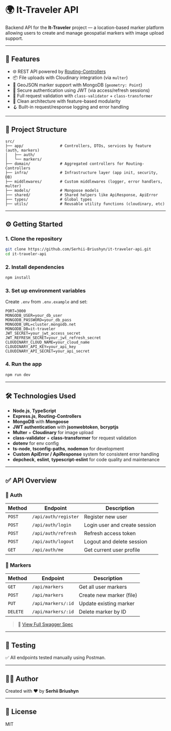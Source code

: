 # 🌍 It-Traveler API

Backend API for the **It-Traveler** project — a location-based marker platform allowing users to create and manage geospatial markers with image upload support.

---

## 🚀 Features

- 🌐 REST API powered by [Routing-Controllers](https://github.com/typestack/routing-controllers)
- 📦 File uploads with Cloudinary integration (via `multer`)
- 🧭 GeoJSON marker support with MongoDB (`geometry: Point`)
- 🔐 Secure authentication using JWT (via access/refresh sessions)
- 🧾 Full request validation with `class-validator` + `class-transformer`
- 📁 Clean architecture with feature-based modularity
- 🪝 Built-in request/response logging and error handling

---

## 📁 Project Structure

```
src/
├── app/                # Controllers, DTOs, services by feature (auth, markers)
│   ├── auth/
│   └── markers/
├── domain/             # Aggregated controllers for Routing-Controllers
├── infra/              # Infrastructure layer (app init, security, DB)
├── middlewares/        # Custom middlewares (logger, error handlers, multer)
├── models/             # Mongoose models
├── shared/             # Shared helpers like ApiResponse, ApiError
├── types/              # Global types
├── utils/              # Reusable utility functions (cloudinary, etc)
```

---

## ⚙️ Getting Started

### 1. Clone the repository

```bash
git clone https://github.com/Serhii-Briushyn/it-traveler-api.git
cd it-traveler-api
```

### 2. Install dependencies

```bash
npm install
```

### 3. Set up environment variables

Create `.env` from `.env.example` and set:

```
PORT=3000
MONGODB_USER=your_db_user
MONGODB_PASSWORD=your_db_pass
MONGODB_URL=cluster.mongodb.net
MONGODB_DB=it-traveler
JWT_SECRET=your_jwt_access_secret
JWT_REFRESH_SECRET=your_jwt_refresh_secret
CLOUDINARY_CLOUD_NAME=your_cloud_name
CLOUDINARY_API_KEY=your_api_key
CLOUDINARY_API_SECRET=your_api_secret
```

### 4. Run the app

```bash
npm run dev
```

---

## 🛠 Technologies Used

- **Node.js**, **TypeScript**
- **Express.js**, **Routing-Controllers**
- **MongoDB** with **Mongoose**
- **JWT authentication** with **jsonwebtoken**, **bcryptjs**
- **Multer** + **Cloudinary** for image upload
- **class-validator** + **class-transformer** for request validation
- **dotenv** for env config
- **ts-node**, **tsconfig-paths**, **nodemon** for development
- **Custom ApiError / ApiResponse** system for consistent error handling
- **depcheck**, **eslint**, **typescript-eslint** for code quality and maintenance

---

## ✅ API Overview

### 🔐 Auth

| Method | Endpoint             | Description                   |
| ------ | -------------------- | ----------------------------- |
| `POST` | `/api/auth/register` | Register new user             |
| `POST` | `/api/auth/login`    | Login user and create session |
| `POST` | `/api/auth/refresh`  | Refresh access token          |
| `POST` | `/api/auth/logout`   | Logout and delete session     |
| `GET`  | `/api/auth/me`       | Get current user profile      |

### 📍 Markers

| Method   | Endpoint           | Description              |
| -------- | ------------------ | ------------------------ |
| `GET`    | `/api/markers`     | Get all user markers     |
| `POST`   | `/api/markers`     | Create new marker (file) |
| `PUT`    | `/api/markers/:id` | Update existing marker   |
| `DELETE` | `/api/markers/:id` | Delete marker by ID      |

> 🧾 [View Full Swagger Spec](https://it-traveler-api.onrender.com/api-docs)

---

## 🧪 Testing

✅ All endpoints tested manually using Postman.

---

## 🧑‍💻 Author

Created with ❤️ by **Serhii Briushyn**

---

## 📜 License

MIT
